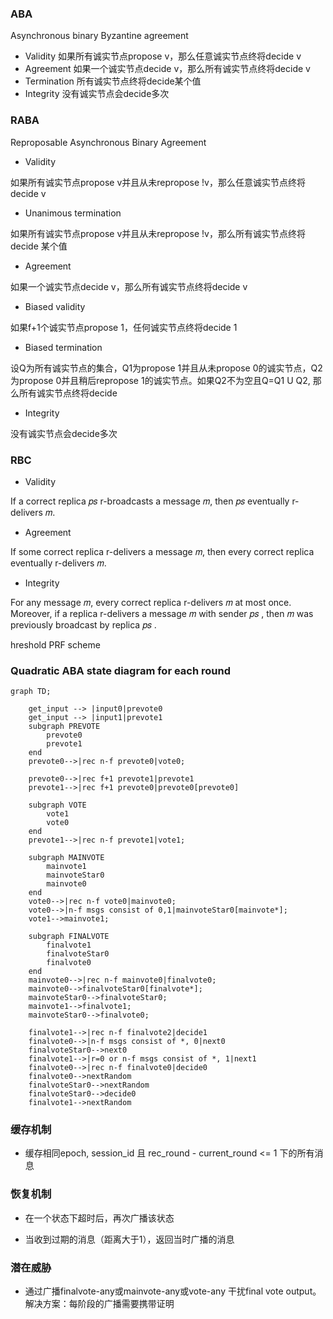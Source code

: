 ### ABA

Asynchronous binary Byzantine agreement 
* Validity
如果所有诚实节点propose v，那么任意诚实节点终将decide v
* Agreement
如果一个诚实节点decide v，那么所有诚实节点终将decide v
* Termination
所有诚实节点终将decide某个值
* Integrity
没有诚实节点会decide多次

### RABA
Reproposable Asynchronous Binary Agreement
* Validity

如果所有诚实节点propose v并且从未repropose !v，那么任意诚实节点终将decide v
* Unanimous termination

如果所有诚实节点propose v并且从未repropose !v，那么所有诚实节点终将decide 某个值
* Agreement

如果一个诚实节点decide v，那么所有诚实节点终将decide v
* Biased validity

如果f+1个诚实节点propose 1，任何诚实节点终将decide 1
* Biased termination

设Q为所有诚实节点的集合，Q1为propose 1并且从未propose 0的诚实节点，Q2为propose 0并且稍后repropose 1的诚实节点。如果Q2不为空且Q=Q1 U Q2, 那么所有诚实节点终将decide
* Integrity

没有诚实节点会decide多次

### RBC
* Validity

If a correct replica 𝑝𝑠 r-broadcasts a message 𝑚, then
𝑝𝑠 eventually r-delivers 𝑚.
* Agreement

If some correct replica r-delivers a message 𝑚, then
every correct replica eventually r-delivers 𝑚.
* Integrity

For any message 𝑚, every correct replica r-delivers 𝑚
at most once. Moreover, if a replica r-delivers a message 𝑚 with
sender 𝑝𝑠 , then 𝑚 was previously broadcast by replica 𝑝𝑠 .


hreshold PRF scheme


### Quadratic ABA state diagram for each round
```mermaid
graph TD;

    get_input --> |input0|prevote0
    get_input --> |input1|prevote1
    subgraph PREVOTE
        prevote0
        prevote1
    end
    prevote0-->|rec n-f prevote0|vote0;

    prevote0-->|rec f+1 prevote1|prevote1
    prevote1-->|rec f+1 prevote0|prevote0[prevote0]

    subgraph VOTE
        vote1
        vote0
    end
    prevote1-->|rec n-f prevote1|vote1;

    subgraph MAINVOTE
        mainvote1
        mainvoteStar0
        mainvote0
    end
    vote0-->|rec n-f vote0|mainvote0;
    vote0-->|n-f msgs consist of 0,1|mainvoteStar0[mainvote*];
    vote1-->mainvote1;

    subgraph FINALVOTE
        finalvote1
        finalvoteStar0
        finalvote0
    end
    mainvote0-->|rec n-f mainvote0|finalvote0;
    mainvote0-->finalvoteStar0[finalvote*];
    mainvoteStar0-->finalvoteStar0;
    mainvote1-->finalvote1;
    mainvoteStar0-->finalvote0;

    finalvote1-->|rec n-f finalvote2|decide1
    finalvote0-->|n-f msgs consist of *, 0|next0
    finalvoteStar0-->next0
    finalvote1-->|r=0 or n-f msgs consist of *, 1|next1
    finalvote0-->|rec n-f finalvote0|decide0
    finalvote0-->nextRandom
    finalvoteStar0-->nextRandom
    finalvoteStar0-->decide0
    finalvote1-->nextRandom
```

### 缓存机制
* 缓存相同epoch, session_id 且 rec_round - current_round <= 1 下的所有消息

### 恢复机制
* 在一个状态下超时后，再次广播该状态

* 当收到过期的消息（距离大于1），返回当时广播的消息

### 潜在威胁
* 通过广播finalvote-any或mainvote-any或vote-any 干扰final vote output。解决方案：每阶段的广播需要携带证明